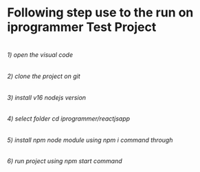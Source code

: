# Following step use to the run on iprogrammer Test Project  
#
#
#
###### 1) open the visual code
###### 2) clone the project on git
###### 3) install v16 nodejs version
###### 4) select folder cd iprogrammer/reactjsapp
###### 5) install npm node module using npm i command through
###### 6) run project using npm start command
